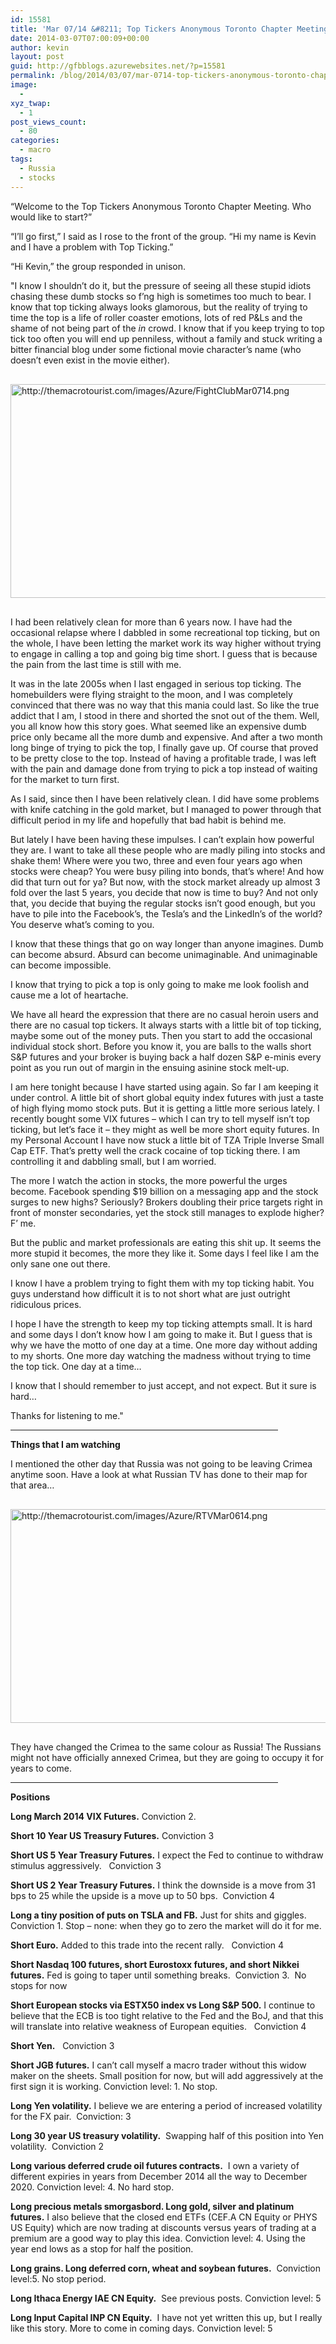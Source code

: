 ```yaml
---
id: 15581
title: 'Mar 07/14 &#8211; Top Tickers Anonymous Toronto Chapter Meeting'
date: 2014-03-07T07:00:09+00:00
author: kevin
layout: post
guid: http://gfbblogs.azurewebsites.net/?p=15581
permalink: /blog/2014/03/07/mar-0714-top-tickers-anonymous-toronto-chapter-meeting/
image:
  - 
xyz_twap:
  - 1
post_views_count:
  - 80
categories:
  - macro
tags:
  - Russia
  - stocks
---
```

&#8220;Welcome to the Top Tickers Anonymous Toronto Chapter Meeting. Who would like to start?&#8221;

&#8220;I&#8217;ll go first,&#8221; I said as I rose to the front of the group. &#8220;Hi my name is Kevin and I have a problem with Top Ticking.&#8221;

&#8220;Hi Kevin,&#8221; the group responded in unison.

"I know I shouldn&#8217;t do it, but the pressure of seeing all these stupid idiots chasing these dumb stocks so f&#8217;ng high is sometimes too much to bear. I know that top ticking always looks glamorous, but the reality of trying to time the top is a life of roller coaster emotions, lots of red P&Ls and the shame of not being part of the _in_ crowd. I know that if you keep trying to top tick too often you will end up penniless, without a family and stuck writing a bitter financial blog under some fictional movie character&#8217;s name (who doesn&#8217;t even exist in the movie either).


  <img src="http://themacrotourist.com/images/Azure/FightClubMar0714.png" style="margin:30px auto;display:block;" alt="http://themacrotourist.com/images/Azure/FightClubMar0714.png" width="600" height="342">

I had been relatively clean for more than 6 years now. I have had the occasional relapse where I dabbled in some recreational top ticking, but on the whole, I have been letting the market work its way higher without trying to engage in calling a top and going big time short. I guess that is because the pain from the last time is still with me.

It was in the late 2005s when I last engaged in serious top ticking. The homebuilders were flying straight to the moon, and I was completely convinced that there was no way that this mania could last. So like the true addict that I am, I stood in there and shorted the snot out of the them. Well, you all know how this story goes. What seemed like an expensive dumb price only became all the more dumb and expensive. And after a two month long binge of trying to pick the top, I finally gave up. Of course that proved to be pretty close to the top. Instead of having a profitable trade, I was left with the pain and damage done from trying to pick a top instead of waiting for the market to turn first.

As I said, since then I have been relatively clean. I did have some problems with knife catching in the gold market, but I managed to power through that difficult period in my life and hopefully that bad habit is behind me. 

But lately I have been having these impulses. I can&#8217;t explain how powerful they are. I want to take all these people who are madly piling into stocks and shake them! Where were you two, three and even four years ago when stocks were cheap? You were busy piling into bonds, that&#8217;s where! And how did that turn out for ya? But now, with the stock market already up almost 3 fold over the last 5 years, you decide that now is time to buy? And not only that, you decide that buying the regular stocks isn&#8217;t good enough, but you have to pile into the Facebook&#8217;s, the Tesla&#8217;s and the LinkedIn&#8217;s of the world? You deserve what&#8217;s coming to you.

I know that these things that go on way longer than anyone imagines. Dumb can become absurd. Absurd can become unimaginable. And unimaginable can become impossible. 

I know that trying to pick a top is only going to make me look foolish and cause me a lot of heartache.

We have all heard the expression that there are no casual heroin users and there are no casual top tickers. It always starts with a little bit of top ticking, maybe some out of the money puts. Then you start to add the occasional individual stock short. Before you know it, you are balls to the walls short S&P futures and your broker is buying back a half dozen S&P e-minis every point as you run out of margin in the ensuing asinine stock melt-up.

I am here tonight because I have started using again. So far I am keeping it under control. A little bit of short global equity index futures with just a taste of high flying momo stock puts. But it is getting a little more serious lately. I recently bought some VIX futures &#8211; which I can try to tell myself isn&#8217;t top ticking, but let&#8217;s face it &#8211; they might as well be more short equity futures. In my Personal Account I have now stuck a little bit of TZA Triple Inverse Small Cap ETF. That&#8217;s pretty well the crack cocaine of top ticking there. I am controlling it and dabbling small, but I am worried.

The more I watch the action in stocks, the more powerful the urges become. Facebook spending $19 billion on a messaging app and the stock surges to new highs? Seriously? Brokers doubling their price targets right in front of monster secondaries, yet the stock still manages to explode higher? F&#8217; me.

But the public and market professionals are eating this shit up. It seems the more stupid it becomes, the more they like it. Some days I feel like I am the only sane one out there. 

I know I have a problem trying to fight them with my top ticking habit. You guys understand how difficult it is to not short what are just outright ridiculous prices.

I hope I have the strength to keep my top ticking attempts small. It is hard and some days I don&#8217;t know how I am going to make it. But I guess that is why we have the motto of one day at a time. One more day without adding to my shorts. One more day watching the madness without trying to time the top tick. One day at a time&#8230;

I know that I should remember to just accept, and not expect. But it sure is hard&#8230;

Thanks for listening to me."

<hr size="2" width="85%" />

**Things that I am watching**

I mentioned the other day that Russia was not going to be leaving Crimea anytime soon. Have a look at what Russian TV has done to their map for that area&#8230;


  <img src="http://themacrotourist.com/images/Azure/RTVMar0614.png" style="margin:30px auto;display:block;" alt="http://themacrotourist.com/images/Azure/RTVMar0614.png" width="600" height="342">

They have changed the Crimea to the same colour as Russia! The Russians might not have officially annexed Crimea, but they are going to occupy it for years to come. 

<hr size="2" width="85%" />

**Positions**

**Long March 2014 VIX Futures.** Conviction 2. 

**Short 10 Year US Treasury Futures.** Conviction 3

**Short US 5 Year Treasury Futures.** I expect the Fed to continue to withdraw stimulus aggressively.   Conviction 3

**Short US 2 Year Treasury Futures.** I think the downside is a move from 31 bps to 25 while the upside is a move up to 50 bps.  Conviction 4

**Long a tiny position of puts on TSLA and FB.** Just for shits and giggles. Conviction 1. Stop &#8211; none: when they go to zero the market will do it for me.

**Short Euro.** Added to this trade into the recent rally.   Conviction 4

**Short Nasdaq 100 futures, short Eurostoxx futures, and short Nikkei futures.** Fed is going to taper until something breaks.  Conviction 3.  No stops for now

**Short European stocks via ESTX50 index vs Long S&P 500.** I continue to believe that the ECB is too tight relative to the Fed and the BoJ, and that this will translate into relative weakness of European equities.   Conviction 4

**Short Yen.**   Conviction 3

**Short JGB futures.** I can&#8217;t call myself a macro trader without this widow maker on the sheets. Small position for now, but will add aggressively at the first sign it is working. Conviction level: 1. No stop.

**Long Yen volatility.** I believe we are entering a period of increased volatility for the FX pair.  Conviction: 3

**Long 30 year US treasury volatility.**  Swapping half of this position into Yen volatility.  Conviction 2

**Long various deferred crude oil futures contracts.**  I own a variety of different expiries in years from December 2014 all the way to December 2020. Conviction level: 4. No hard stop.

**Long precious metals smorgasbord. Long gold, silver and platinum futures.** I also believe that the closed end ETFs (CEF.A CN Equity or PHYS US Equity) which are now trading at discounts versus years of trading at a premium are a good way to play this idea. Conviction level: 4. Using the year end lows as a stop for half the position.

**Long grains. Long deferred corn, wheat and soybean futures.**  Conviction level:5. No stop period.

**Long Ithaca Energy IAE CN Equity.**  See previous posts. Conviction level: 5

**Long Input Capital INP CN Equity.**  I have not yet written this up, but I really like this story. More to come in coming days. Conviction level: 5

&nbsp;